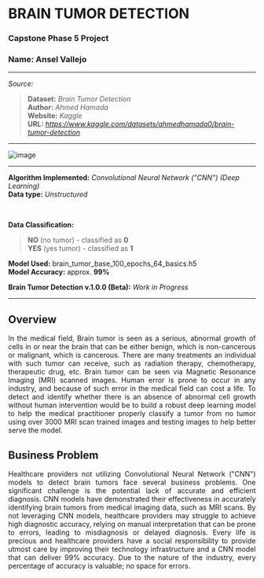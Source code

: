 # BRAIN TUMOR DETECTION

### Capstone Phase 5 Project

### Name: Ansel Vallejo

***
_Source:_ <br>
  > **Dataset:** _Brain Tumor Detection_ <br>
  > **Author:** _Ahmed Hamada_ <br>
  > **Website:** _Kaggle_ <br>
  > **URL:** _https://www.kaggle.com/datasets/ahmedhamada0/brain-tumor-detection_ <br>
***
![image](https://github.com/anvadev/BR35H_Brain_Tumor/assets/50537930/d405c51d-8a63-4d7d-bfd9-cbaf496c480b)


***
**Algorithm Implemented:** _Convolutional Neural Network ("CNN") (Deep Learning)_<br>
**Data type:** _Unstructured_ 

<br>

**Data Classification:** <br>
> **NO** (no tumor) - classified as **0** <br>
> **YES** (yes tumor) - classified as **1** <br>

**Model Used:** brain_tumor_base_100_epochs_64_basics.h5 <br>
**Model Accuracy:** approx. **99%**

**Brain Tumor Detection v.1.0.0 (Beta):** _Work in Progress_ <br>
***

  ## Overview <br>
<p align="justify">
  In the medical field, Brain tumor is seen as a serious, abnormal growth of cells in or near the brain that can be either benign, which is non-cancerous or malignant, which is cancerous. There are many treatments an individual with such tumor can receive, such as radiation therapy, chemotherapy, therapeutic drug, etc. Brain tumor can be seen via Magnetic Resonance Imaging (MRI) scanned images. Human error is prone to occur in any industry, and because of such error in the medical field can cost a life. To detect and identify whether there is an absence of abnormal cell growth without human intervention would be to build a robust deep learning model to help the medical practitioner properly classify a tumor from no tumor using over 3000 MRI scan trained images and testing images to help better serve the model.
  </p>

  ## Business Problem <br>
<p align="justify">
  Healthcare providers not utilizing Convolutional Neural Network ("CNN") models to detect brain tumors face several business problems. One significant challenge is the potential lack of accurate and efficient diagnosis. CNN models have demonstrated their effectiveness in accurately identifying brain tumors from medical imaging data, such as MRI scans. By not leveraging CNN models, healthcare providers may struggle to achieve high diagnostic accuracy, relying on manual interpretation that can be prone to errors, leading to misdiagnosis or delayed diagnosis. Every life is precious and healthcare providers have a social responsibility to provide utmost care by improving their technology infrastructure and a CNN model that can deliver 99% accuracy. Due to the nature of the industry, every percentage of accuracy is valuable; no space for errors. 
</p>

  
